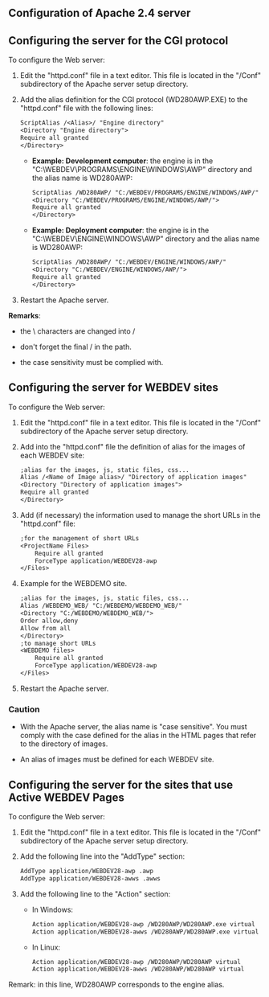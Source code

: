 
## Configuration of Apache 2.4 server
			



<a name="NOTE1"></a>
<a name="NOTE1_1"></a>


## Configuring the server for the CGI protocol
<a name="configuring_the_server_for_the_cgi_protocol_ELTTEXTE000136"></a>
To configure the Web server: 

1. Edit the "httpd.conf" file in a text editor.
	This file is located in the "/Conf" subdirectory of the Apache server  setup directory.

2. Add the alias definition for the CGI protocol (WD280AWP.EXE) to the "httpd.conf" file with the following lines:
	
	```txt
	ScriptAlias /<Alias>/ "Engine directory"
	<Directory "Engine directory">
	Require all granted
	</Directory>
	```


	- **Example: Development computer**: the engine is in the "C:\\WEBDEV\\PROGRAMS\\ENGINE\\WINDOWS\\AWP" directory and the alias name is WD280AWP:
			
		```txt
		ScriptAlias /WD280AWP/ "C:/WEBDEV/PROGRAMS/ENGINE/WINDOWS/AWP/"
		<Directory "C:/WEBDEV/PROGRAMS/ENGINE/WINDOWS/AWP/">
		Require all granted
		</Directory>
		```


	- **Example: Deployment computer**: the engine is in the "C:\\WEBDEV\\ENGINE\\WINDOWS\\AWP" directory and the alias name is WD280AWP:
			
		```txt
		ScriptAlias /WD280AWP/ "C:/WEBDEV/ENGINE/WINDOWS/AWP/"
		<Directory "C:/WEBDEV/ENGINE/WINDOWS/AWP/">
		Require all granted
		</Directory>
		```





3. Restart the Apache server.




**Remarks**:

- the \\ characters are changed into /

- don't forget the final / in the path.

- the case sensitivity must be complied with.




<a name="NOTE2"></a>
<a name="NOTE2_1"></a>


## Configuring the server for WEBDEV sites
<a name="configuring_the_server_for_webdev_sites_ELTTEXTE000160"></a>
To configure the Web server:

1. Edit the "httpd.conf" file in a text editor. This file is located in the "/Conf" subdirectory of the Apache server  setup directory.

2. Add into the "httpd.conf" file the definition of alias for the images of each WEBDEV site:
	
	```txt
	;alias for the images, js, static files, css...
	Alias /<Name of Image alias>/ "Directory of application images"
	<Directory "Directory of application images">
	Require all granted
	</Directory>
	```


3. Add (if necessary) the information used to manage the short URLs in the "httpd.conf" file:
	
	```txt
	;for the management of short URLs
	<ProjectName Files>
		Require all granted
		ForceType application/WEBDEV28-awp 
	</Files>
	```


4. Example for the WEBDEMO site.
	
	```txt
	;alias for the images, js, static files, css...
	Alias /WEBDEMO_WEB/ "C:/WEBDEMO/WEBDEMO_WEB/"
	<Directory "C:/WEBDEMO/WEBDEMO_WEB/">
	Order allow,deny
	Allow from all
	</Directory>
	;to manage short URLs
	<WEBDEMO files>
		Require all granted
		ForceType application/WEBDEV28-awp 
	</Files>
	```


5. Restart the Apache server.



<a name="NOTE2_2"></a>


### Caution
<a name="caution_ELTPARAGRAPHE000062"></a>

- With the Apache server, the alias name is "case sensitive". You must comply with the case defined for the alias in the HTML pages that refer to the directory of images. 

- An alias of images must be defined for each WEBDEV site.




<a name="NOTE3"></a>
<a name="NOTE3_1"></a>


## Configuring the server for the sites that use Active WEBDEV Pages
<a name="configuring_the_server_for_the_sites_that_use_active_webdev_pages_ELTTEXTE000190"></a>
To configure the Web server: 

1. Edit the "httpd.conf" file in a text editor. This file is located in the "/Conf" subdirectory of the Apache server  setup directory.

2. Add the following line into the "AddType" section:
	
	```txt
	AddType application/WEBDEV28-awp .awp
	AddType application/WEBDEV28-awws .awws
	```


3. Add the following line to the "Action" section:

	- In Windows: 
			
		```txt
		Action application/WEBDEV28-awp /WD280AWP/WD280AWP.exe virtual
		Action application/WEBDEV28-awws /WD280AWP/WD280AWP.exe virtual
		```


	- In Linux: 
			
		```txt
		Action application/WEBDEV28-awp /WD280AWP/WD280AWP virtual
		Action application/WEBDEV28-awws /WD280AWP/WD280AWP virtual
		```








Remark: in this line, WD280AWP corresponds to the engine alias.


